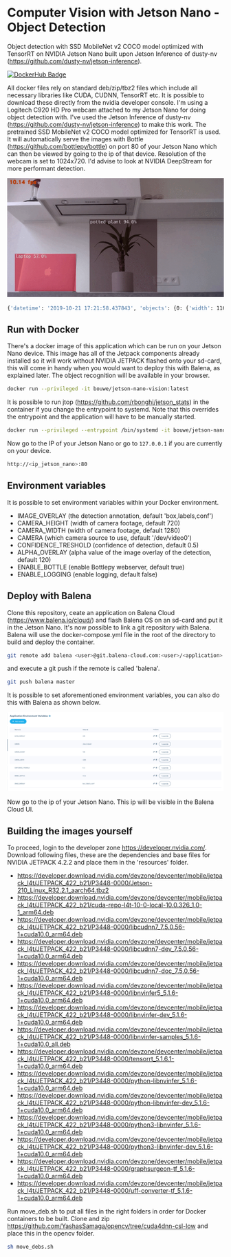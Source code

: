 # Computer Vision with Jetson Nano - Object Detection
Object detection with SSD MobileNet v2 COCO model optimized with TensorRT on NVIDIA Jetson Nano built upon Jetson Inference of dusty-nv (https://github.com/dusty-nv/jetson-inference).

[![DockerHub Badge](https://dockeri.co/image/bouwe/jetson-nano-vision)](https://hub.docker.com/r/bouwe/jetson-nano-vision)

All docker files rely on standard deb/zip/tbz2 files which include all necessary libraries like CUDA, CUDNN, TensorRT etc. It is possible to download these directly from the nvidia developer console. I'm using a Logitech C920 HD Pro webcam attached to my Jetson Nano for doing object detection with. I've used the Jetson Inference of dusty-nv (https://github.com/dusty-nv/jetson-inference) to make this work. The pretrained SSD MobileNet v2 COCO model optimized for TensorRT is used. It will automatically serve the images with Bottle (https://github.com/bottlepy/bottle) on port 80 of your Jetson Nano which can then be viewed by going to the ip of that device. Resolution of the webcam is set to 1024x720. I'd advise to look at NVIDIA DeepStream for more performant detection.

[![jetson-nano](./images/detection.gif)](./images/detection.gif)

```bash
{'datetime': '2019-10-21 17:21:58.437843', 'objects': {0: {'width': 1162.0321044921875, 'height': 647.0380249023438, 'class': 'potted plant', 'confidence': 0.7641790533065796, 'center': (611.6964111328125, 379.59674072265625)}, 1: {'width': 1234.2661349701875, 'height': 829.8434554443438, 'class': 'vase', 'confidence': 0.7241782743065926, 'center': (608.7052469498425, 445.52664032255785)}}, 'objects_count': '2'}
```

## Run with Docker
There's a docker image of this application which can be run on your Jetson Nano device. This image has all of the Jetpack components already installed so it will work without NVIDIA JETPACK flashed onto your sd-card, this will come in handy when you would want to deploy this with Balena, as explained later. The object recognition will be available in your browser.

```bash
docker run --privileged -it bouwe/jetson-nano-vision:latest
```

It is possible to run jtop (https://github.com/rbonghi/jetson_stats) in the container if you change the entrypoint to systemd. Note that this overrides the entrypoint and the application will have to be manually started.

```bash
docker run --privileged --entrypoint /bin/systemd -it bouwe/jetson-nano-vision:latest
```

Now go to the IP of your Jetson Nano or go to `127.0.0.1` if you are currently on your device.

```bash
http://<ip_jetson_nano>:80
```

## Environment variables
It is possible to set environment variables within your Docker environment.

* IMAGE_OVERLAY (the detection annotation, default 'box,labels,conf')
* CAMERA_HEIGHT (width of camera footage, default 720)
* CAMERA_WIDTH (width of camera footage, default 1280)
* CAMERA (which camera source to use, default '/dev/video0')
* CONFIDENCE_TRESHOLD (confidence of detection, default 0.5)
* ALPHA_OVERLAY (alpha value of the image overlay of the detection, default 120)
* ENABLE_BOTTLE (enable Bottlepy webserver, default true)
* ENABLE_LOGGING (enable logging, default false)

## Deploy with Balena
Clone this repository, ceate an application on Balena Cloud (https://www.balena.io/cloud/) and flash Balena OS on an sd-card and put it in the Jetson Nano. It's now possible to link a git repository with Balena. Balena will use the docker-compose.yml file in the root of the directory to build and deploy the container.

```bash
git remote add balena <user>@git.balena-cloud.com:<user>/<application>.git
```
and execute a git push if the remote is called 'balena'.
```bash
git push balena master
```

It is possible to set aforementioned environment variables, you can also do this with Balena as shown below.

[![balena](./images/balena.png)](./images/balena.png)

Now go to the ip of your Jetson Nano. This ip will be visible in the Balena Cloud UI.

## Building the images yourself
To proceed, login to the developer zone https://developer.nvidia.com/. Download following files, these are the dependencies and base files for NVIDIA JETPACK 4.2.2 and place them in the 'resources' folder.
* https://developer.download.nvidia.com/devzone/devcenter/mobile/jetpack_l4t/JETPACK_422_b21/P3448-0000/Jetson-210_Linux_R32.2.1_aarch64.tbz2
* https://developer.download.nvidia.com/devzone/devcenter/mobile/jetpack_l4t/JETPACK_422_b21/cuda-repo-l4t-10-0-local-10.0.326_1.0-1_arm64.deb
* https://developer.download.nvidia.com/devzone/devcenter/mobile/jetpack_l4t/JETPACK_422_b21/P3448-0000/libcudnn7_7.5.0.56-1+cuda10.0_arm64.deb
* https://developer.download.nvidia.com/devzone/devcenter/mobile/jetpack_l4t/JETPACK_422_b21/P3448-0000/libcudnn7-dev_7.5.0.56-1+cuda10.0_arm64.deb
* https://developer.download.nvidia.com/devzone/devcenter/mobile/jetpack_l4t/JETPACK_422_b21/P3448-0000/libcudnn7-doc_7.5.0.56-1+cuda10.0_arm64.deb
* https://developer.download.nvidia.com/devzone/devcenter/mobile/jetpack_l4t/JETPACK_422_b21/P3448-0000/libnvinfer5_5.1.6-1+cuda10.0_arm64.deb
* https://developer.download.nvidia.com/devzone/devcenter/mobile/jetpack_l4t/JETPACK_422_b21/P3448-0000/libnvinfer-dev_5.1.6-1+cuda10.0_arm64.deb
* https://developer.download.nvidia.com/devzone/devcenter/mobile/jetpack_l4t/JETPACK_422_b21/P3448-0000/libnvinfer-samples_5.1.6-1+cuda10.0_all.deb
* https://developer.download.nvidia.com/devzone/devcenter/mobile/jetpack_l4t/JETPACK_422_b21/P3448-0000/tensorrt_5.1.6.1-1+cuda10.0_arm64.deb
* https://developer.download.nvidia.com/devzone/devcenter/mobile/jetpack_l4t/JETPACK_422_b21/P3448-0000/python-libnvinfer_5.1.6-1+cuda10.0_arm64.deb
* https://developer.download.nvidia.com/devzone/devcenter/mobile/jetpack_l4t/JETPACK_422_b21/P3448-0000/python-libnvinfer-dev_5.1.6-1+cuda10.0_arm64.deb
* https://developer.download.nvidia.com/devzone/devcenter/mobile/jetpack_l4t/JETPACK_422_b21/P3448-0000/python3-libnvinfer_5.1.6-1+cuda10.0_arm64.deb
* https://developer.download.nvidia.com/devzone/devcenter/mobile/jetpack_l4t/JETPACK_422_b21/P3448-0000/python3-libnvinfer-dev_5.1.6-1+cuda10.0_arm64.deb
* https://developer.download.nvidia.com/devzone/devcenter/mobile/jetpack_l4t/JETPACK_422_b21/P3448-0000/graphsurgeon-tf_5.1.6-1+cuda10.0_arm64.deb
* https://developer.download.nvidia.com/devzone/devcenter/mobile/jetpack_l4t/JETPACK_422_b21/P3448-0000/uff-converter-tf_5.1.6-1+cuda10.0_arm64.deb

Run move_deb.sh to put all files in the right folders in order for Docker containers to be built. Clone and zip https://github.com/YashasSamaga/opencv/tree/cuda4dnn-csl-low and place this in the opencv folder.

```bash
sh move_debs.sh
```